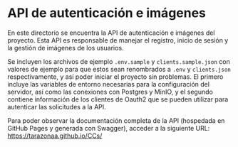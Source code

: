# API de autenticación e imágenes

En este directorio se encuentra la API de autenticación e imágenes del proyecto. Esta API es responsable de manejar el registro, inicio de sesión y la gestión de imágenes de los usuarios.

Se incluyen los archivos de ejemplo `.env.sample` y `clients.sample.json` con valores de ejemplo para que estos sean renombrados a `.env` y `clients.json` respectivamente, y así poder iniciar el proyecto sin problemas. El primero incluye las variables de entorno necesarias para la configuración del servidor, así como las conexiones con Postgres y MinIO, y el segundo contiene información de los clientes de Oauth2 que se pueden utilizar para autenticar las solicitudes a la API.

Para poder observar la documentación completa de la API (hospedada en GitHub Pages y generada con Swagger), acceder a la siguiente URL:
https://tarazonaa.github.io/CCs/